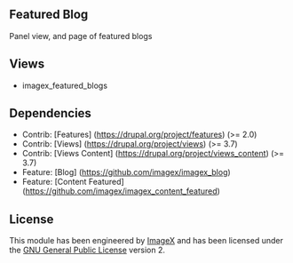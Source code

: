 ## Featured Blog

Panel view, and page of featured blogs

## Views

* imagex_featured_blogs

## Dependencies

* Contrib: [Features] (https://drupal.org/project/features)  (>= 2.0)
* Contrib: [Views] (https://drupal.org/project/views)  (>= 3.7)
* Contrib: [Views Content] (https://drupal.org/project/views_content)  (>= 3.7)
* Feature: [Blog] (https://github.com/imagex/imagex_blog) 
* Feature: [Content Featured] (https://github.com/imagex/imagex_content_featured) 

## License

This module has been engineered by [ImageX](http://www.imagexmedia.com) and has been licensed under the [GNU General Public License](http://www.gnu.org/licenses/gpl-2.0.html) version 2.